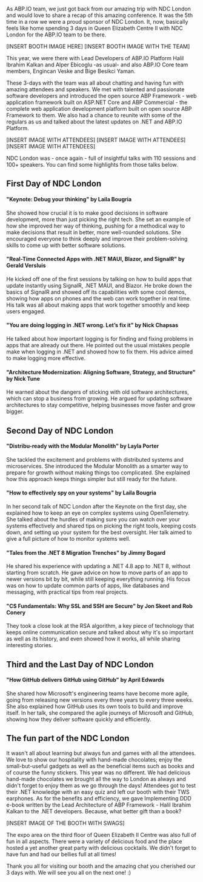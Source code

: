 As ABP.IO team, we just got back from our amazing trip with NDC London and would love to share a recap of this amazing conference. It was the 5th time in a row we were a proud sponsor of NDC London. It, now, basically feels like home spending 3 days in Queen Elizabeth Centre II with NDC London for the ABP.IO team to be there.

[INSERT BOOTH IMAGE HERE]
[INSERT BOOTH IMAGE WITH THE TEAM]

This year, we were there with Lead Developers of ABP.IO Platform Halil Ibrahim Kalkan and Alper Ebicoglu -as usual- and also ABP.IO Core team members, Engincan Veske and Bige Besikci Yaman.

These 3-days with the team was all about chatting and having fun with amazing attendees and speakers. We met with talented and passionate software developers and introduced the open source ABP Framework - web application framework built on ASP.NET Core and ABP Commercial - the complete web application development platform built on open source ABP Framework to them. We also had a chance to reunite with some of the regulars as us and talked about the latest updates on .NET and ABP.IO Platform.

[INSERT IMAGE WITH ATTENDEES]
[INSERT IMAGE WITH ATTENDEES]
[INSERT IMAGE WITH ATTENDEES]

NDC London was - once again - full of insightful talks with 110 sessions and 100+ speakers. You can find some highlights from those talks below.

## First Day of NDC London
#### "Keynote: Debug your thinking" by Laila Bougria
She showed how crucial it is to make good decisions in software development, more than just picking the right tech. She set an example of how she improved her way of thinking, pushing for a methodical way to make decisions that result in better, more well-rounded solutions. She encouraged everyone to think deeply and improve their problem-solving skills to come up with better software solutions.

#### "Real-Time Connected Apps with .NET MAUI, Blazor, and SignalR" by Gerald Versluis
He kicked off one of the first sessions by talking on how to build apps that update instantly using SignalR, .NET MAUI, and Blazor. He broke down the basics of SignalR and showed off its capabilities with some cool demos, showing how apps on phones and the web can work together in real time. His talk was all about making apps that work together smoothly and keep users engaged.

#### "You are doing logging in .NET wrong. Let’s fix it" by Nick Chapsas
He talked about how important logging is for finding and fixing problems in apps that are already out there. He pointed out the usual mistakes people make when logging in .NET and showed how to fix them. His advice aimed to make logging more effective.

#### "Architecture Modernization: Aligning Software, Strategy, and Structure" by Nick Tune
He  warned about the dangers of sticking with old software architectures, which can stop a business from growing. He argued for updating software architectures to stay competitive, helping businesses move faster and grow bigger.

## Second Day of NDC London
#### "Distribu-ready with the Modular Monolith" by Layla Porter
She tackled the excitement and problems with distributed systems and microservices. She introduced the Modular Monolith as a smarter way to prepare for growth without making things too complicated. She explained how this approach keeps things simpler but still ready for the future.

#### "How to effectively spy on your systems" by Laila Bougria
In her second talk of NDC London after the Keynote on the first day, she explained how to keep an eye on complex systems using OpenTelemetry. She talked about the hurdles of making sure you can watch over your systems effectively and shared tips on picking the right tools, keeping costs down, and setting up your system for the best oversight. Her talk aimed to give a full picture of how to monitor systems well.

#### "Tales from the .NET 8 Migration Trenches" by Jimmy Bogard
He shared his experience with updating a .NET 4.8 app to .NET 8, without starting from scratch. He gave advice on how to move parts of an app to newer versions bit by bit, while still keeping everything running. His focus was on how to update common parts of apps, like databases and messaging, with practical tips from real projects.

#### "CS Fundamentals: Why SSL and SSH are Secure" by Jon Skeet and Rob Conery
They took a close look at the RSA algorithm, a key piece of technology that keeps online communication secure and talked about why it's so important as well as its history, and even showed how it works, all while sharing interesting stories.

## Third and the Last Day of NDC London
#### "How GitHub delivers GitHub using GitHub" by April Edwards
She shared how Microsoft's engineering teams have become more agile, going from releasing new versions every three years to every three weeks. She also explained how GitHub uses its own tools to build and improve itself. In her talk, she compared the agile journeys of Microsoft and GitHub, showing how they deliver software quickly and efficiently.

## The fun part of the NDC London
It wasn't all about learning but always fun and games with all the attendees. We love to show our hospitality with hand-made chocolates; enjoy the small-but-useful gadgets as well as the beneficial items such as books and of course the funny stickers. This year was no different. We had delicious hand-made chocolates we brought all the way to London as always and didn't forget to enjoy them as we go through the days! Attendees got to test their .NET knowledge with an easy quiz and left our booth with their TWS earphones. As for the benefits and efficiency, we gave Implementing DDD e-book written by the Lead Architecture of ABP Framework - Halil Ibrahim Kalkan to the .NET developers. Because, what better gift than a book?

[INSERT IMAGE OF THE BOOTH WITH SWAGS]

The expo area on the third floor of Queen Elizabeth II Centre was also full of fun in all aspects. There were a variety of delicious food and the place hosted a yet another great party with delicious cocktails. We didn't forget to have fun and had our bellies full at all times!


Thank you all for visiting our booth and the amazing chat you cherished our 3 days with.
We will see you all on the next one! :)
